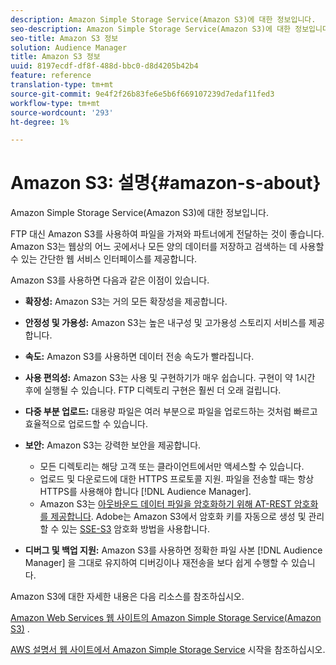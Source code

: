 ```yaml
---
description: Amazon Simple Storage Service(Amazon S3)에 대한 정보입니다.
seo-description: Amazon Simple Storage Service(Amazon S3)에 대한 정보입니다.
seo-title: Amazon S3 정보
solution: Audience Manager
title: Amazon S3 정보
uuid: 8197ecdf-df8f-488d-bbc0-d8d4205b42b4
feature: reference
translation-type: tm+mt
source-git-commit: 9e4f2f26b83fe6e5b6f669107239d7edaf11fed3
workflow-type: tm+mt
source-wordcount: '293'
ht-degree: 1%

---
```



# Amazon S3: 설명{#amazon-s-about}

Amazon Simple Storage Service(Amazon S3)에 대한 정보입니다.

FTP 대신 Amazon S3를 사용하여 파일을 가져와 파트너에게 전달하는 것이 좋습니다. Amazon S3는 웹상의 어느 곳에서나 모든 양의 데이터를 저장하고 검색하는 데 사용할 수 있는 간단한 웹 서비스 인터페이스를 제공합니다.

Amazon S3를 사용하면 다음과 같은 이점이 있습니다.

* **확장성:** Amazon S3는 거의 모든 확장성을 제공합니다.
* **안정성 및 가용성:** Amazon S3는 높은 내구성 및 고가용성 스토리지 서비스를 제공합니다.
* **속도:** Amazon S3를 사용하면 데이터 전송 속도가 빨라집니다.
* **사용 편의성:** Amazon S3는 사용 및 구현하기가 매우 쉽습니다. 구현이 약 1시간 후에 실행될 수 있습니다. FTP 디렉토리 구현은 훨씬 더 오래 걸립니다.
* **다중 부분 업로드:** 대용량 파일은 여러 부분으로 파일을 업로드하는 것처럼 빠르고 효율적으로 업로드할 수 있습니다.
* **보안:** Amazon S3는 강력한 보안을 제공합니다.

   * 모든 디렉토리는 해당 고객 또는 클라이언트에서만 액세스할 수 있습니다.
   * 업로드 및 다운로드에 대한 HTTPS 프로토콜 지원. 파일을 전송할 때는 항상 HTTPS를 사용해야 합니다 [!DNL Audience Manager].
   * Amazon S3는 [아웃바운드 데이터 파일을 암호화하기 위해 AT-REST 암호화를 제공합니다](../integration/receiving-audience-data/batch-outbound-transfers/outbound-file-name-contents.md). Adobe는 Amazon S3에서 암호화 키를 자동으로 생성 및 관리할 수 있는 [SSE-S3](https://docs.aws.amazon.com/AmazonS3/latest/dev/serv-side-encryption.html) 암호화 방법을 사용합니다.

* **디버그 및 백업 지원:** Amazon S3를 사용하면 정확한 파일 사본 [!DNL Audience Manager] 을 그대로 유지하여 디버깅이나 재전송을 보다 쉽게 수행할 수 있습니다.

Amazon S3에 대한 자세한 내용은 다음 리소스를 참조하십시오.

[Amazon Web Services 웹 사이트의 Amazon Simple Storage Service(Amazon S3)](https://aws.amazon.com/s3/) .

[AWS 설명서 웹 사이트에서 Amazon Simple Storage Service](https://docs.aws.amazon.com/AmazonS3/latest/gsg/GetStartedWithS3.html) 시작을 참조하십시오.

